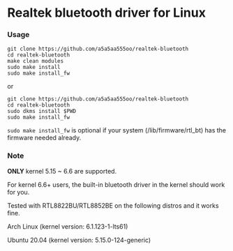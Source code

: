 Realtek bluetooth driver for Linux
===========
### Usage

```
git clone https://github.com/a5a5aa555oo/realtek-bluetooth
cd realtek-bluetooth
make clean modules
sudo make install
sudo make install_fw
```
or
```
git clone https://github.com/a5a5aa555oo/realtek-bluetooth
cd realtek-bluetooth
sudo dkms install $PWD
sudo make install_fw
```
`sudo make install_fw` is optional if your system (/lib/firmware/rtl_bt) has the firmware needed already.

### Note
**ONLY** kernel 5.15 ~ 6.6 are supported.

For kernel 6.6+ users, the built-in bluetooth driver in the kernel should work for you.

Tested with RTL8822BU/RTL8852BE on the following distros and it works fine.

Arch Linux (kernel version: 6.1.123-1-lts61)

Ubuntu 20.04 (kernel version: 5.15.0-124-generic)



